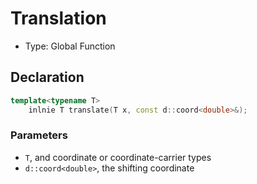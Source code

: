 # Translation

- Type: Global Function

## Declaration

```cpp
template<typename T>
    inlnie T translate(T x, const d::coord<double>&);
```

### Parameters

- `T`, and coordinate or coordinate-carrier types
- `d::coord<double>`, the shifting coordinate
